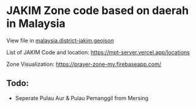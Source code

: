 # JAKIM Zone code based on daerah in Malaysia

View file in [malaysia.district-jakim.geojson](./malaysia.district-jakim.geojson)

List of JAKIM Code and location: https://mpt-server.vercel.app/locations

Zone Visualization: https://prayer-zone-my.firebaseapp.com/

## Todo:

- Seperate Pulau Aur & Pulau Pemanggil from Mersing
